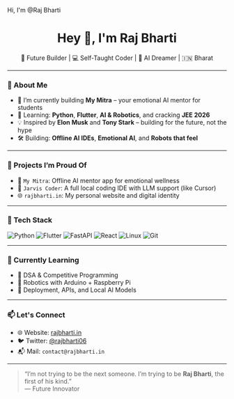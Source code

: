 Hi, I'm @Raj Bharti

 
 
<h1 align="center">Hey 👋, I'm Raj Bharti</h1>
<p align="center">
  🚀 Future Builder | 💻 Self-Taught Coder | 🧠 AI Dreamer | 🇮🇳 Bharat
</p>

---

### 🧠 About Me
- 🔭 I’m currently building **My Mitra** – your emotional AI mentor for students
- 🌱 Learning: **Python**, **Flutter**, **AI & Robotics**, and cracking **JEE 2026**
- 💡 Inspired by **Elon Musk** and **Tony Stark** – building for the future, not the hype
- 🛠️ Building: **Offline AI IDEs**, **Emotional AI**, and **Robots that feel**

---

### 💼 Projects I’m Proud Of
- 🧠 `My Mitra`: Offline AI mentor app for emotional wellness
- 🤖 `Jarvis Coder`: A full local coding IDE with LLM support (like Cursor)
- 🌐 `rajbharti.in`: My personal website and digital identity

---

### 🚀 Tech Stack
![Python](https://img.shields.io/badge/-Python-000?style=flat&logo=python)
![Flutter](https://img.shields.io/badge/-Flutter-000?style=flat&logo=flutter)
![FastAPI](https://img.shields.io/badge/-FastAPI-000?style=flat&logo=fastapi)
![React](https://img.shields.io/badge/-React-000?style=flat&logo=react)
![Linux](https://img.shields.io/badge/-Linux-000?style=flat&logo=linux)
![Git](https://img.shields.io/badge/-Git-000?style=flat&logo=git)

---

### 🌱 Currently Learning
- 🔹 DSA & Competitive Programming
- 🔹 Robotics with Arduino + Raspberry Pi
- 🔹 Deployment, APIs, and Local AI Models

---

### 📫 Let's Connect
- 🌐 Website: [rajbharti.in](https://rajbharti.in)
- 🐦 Twitter: [@rajbharti06](https://twitter.com/rajbharti06)
- 📬 Mail: `contact@rajbharti.in`

---

> “I’m not trying to be the next someone. I’m trying to be **Raj Bharti**, the first of his kind.”  
> — Future Innovator

